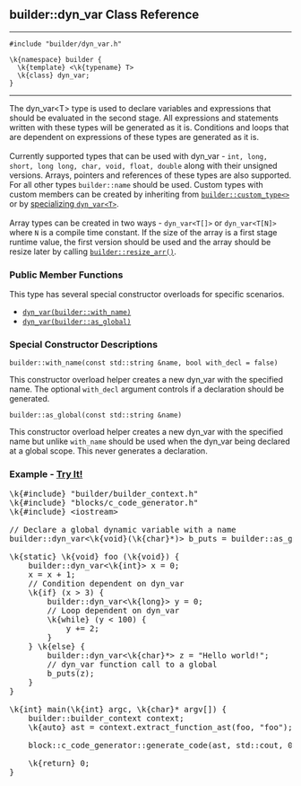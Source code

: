 ## builder::dyn\_var Class Reference
<hr>
	
	#include "builder/dyn_var.h"

	\k{namespace} builder {
	  \k{template} <\k{typename} T>
	  \k{class} dyn_var;
	}

<hr>

The dyn\_var&lt;T&gt; type is used to declare variables and expressions that should be evaluated in the second stage. All expressions and statements written with these types will be generated as it is. Conditions and loops that are dependent on expressions of these types are generated as it is. 
<br><br>
Currently supported types that can be used with dyn\_var - `int, long, short, long long, char, void, float, double` along with their unsigned versions. Arrays, pointers and references of these types are also supported. For all other types `builder::name` should be used. Custom types with custom members can be created by inheriting from [`builder::custom_type<>`](custom_type.html) or by [specializing `dyn_var<T>`](specialize_dyn_var.h).
<br><br>
Array types can be created in two ways - `dyn_var<T[]>` or `dyn_var<T[N]>` where `N` is a compile time constant. If the size of the array is a first stage runtime value, the first version should be used and the array should be resize later by calling [`builder::resize_arr()`](resize_arr.html).

### Public Member Functions
This type has several special constructor overloads for specific scenarios. 

- [`dyn_var(builder::with_name)`](dyn_var.html#t-with_name)
- [`dyn_var(builder::as_global)`](dyn_var.html#t-as_global)


### Special Constructor Descriptions

<p id="t-with_name"></p>

	builder::with_name(const std::string &name, bool with_decl = false)

This constructor overload helper creates a new dyn\_var with the specified name. The optional `with_decl` argument controls if a declaration should be generated. 

<p id="t-as_global"></p>

	builder::as_global(const std::string &name)

This constructor overload helper creates a new dyn\_var with the specified name but unlike `with_name` should be used when the dyn\_var being declared at a global scope. This never generates a declaration. 

### Example - [Try It!](https://buildit.so/tryit/?sample=shared&pid=9033f235c46c7f9d20a9d2deb43cdb51) 

<pre class="code-box">
\k{#include} "builder/builder_context.h"
\k{#include} "blocks/c_code_generator.h"
\k{#include} &lt;iostream&gt;

// Declare a global dynamic variable with a name
builder::dyn_var&lt;\k{void}(\k{char}*)&gt; b_puts = builder::as_global("puts");

\k{static} \k{void} foo (\k{void}) {
    builder::dyn_var&lt;\k{int}&gt; x = 0;
    x = x + 1;
    // Condition dependent on dyn_var
    \k{if} (x &gt; 3) {
        builder::dyn_var&lt;\k{long}&gt; y = 0;
        // Loop dependent on dyn_var
        \k{while} (y &lt; 100) {
            y += 2;
        }
    } \k{else} {
        builder::dyn_var&lt;\k{char}*&gt; z = "Hello world!";
        // dyn_var function call to a global
        b_puts(z); 
    }
}

\k{int} main(\k{int} argc, \k{char}* argv[]) {
    builder::builder_context context;
    \k{auto} ast = context.extract_function_ast(foo, "foo");

    block::c_code_generator::generate_code(ast, std::cout, 0);

    \k{return} 0;
}
</pre>

